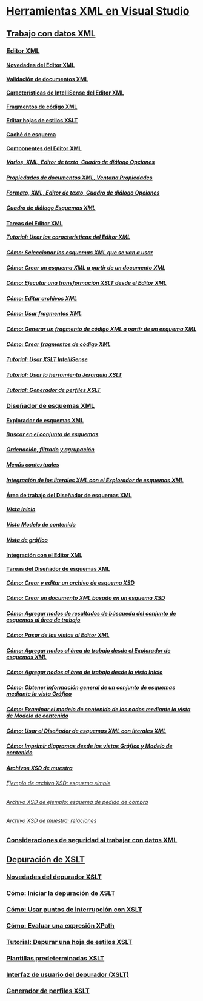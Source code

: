 # [Herramientas XML en Visual Studio](xml-tools-in-visual-studio.md)
## [Trabajo con datos XML](working-with-xml-data.md)
### [Editor XML](xml-editor.md)
#### [Novedades del Editor XML](what-s-new-in-the-xml-editor.md)
#### [Validación de documentos XML](xml-document-validation.md)
#### [Características de IntelliSense del Editor XML](xml-editor-intellisense-features.md)
#### [Fragmentos de código XML](xml-snippets.md)
#### [Editar hojas de estilos XSLT](editing-xslt-style-sheets.md)
#### [Caché de esquema](schema-cache.md)
#### [Componentes del Editor XML](xml-editor-components.md)
##### [Varios, XML, Editor de texto, Cuadro de diálogo Opciones](miscellaneous-xml-text-editor-options-dialog-box.md)
##### [Propiedades de documentos XML, Ventana Propiedades](xml-document-properties-properties-window.md)
##### [Formato, XML, Editor de texto, Cuadro de diálogo Opciones](formatting-xml-text-editor-options-dialog-box.md)
##### [Cuadro de diálogo Esquemas XML](xml-schemas-dialog-box.md)
#### [Tareas del Editor XML](xml-editor-tasks.md)
##### [Tutorial: Usar las características del Editor XML](walkthrough-using-xml-editor-features.md)
##### [Cómo: Seleccionar los esquemas XML que se van a usar](how-to-select-the-xml-schemas-to-use.md)
##### [Cómo: Crear un esquema XML a partir de un documento XML](how-to-create-an-xml-schema-from-an-xml-document.md)
##### [Cómo: Ejecutar una transformación XSLT desde el Editor XML](how-to-execute-an-xslt-transformation-from-the-xml-editor.md)
##### [Cómo: Editar archivos XML](how-to-edit-xml-files.md)
##### [Cómo: Usar fragmentos XML](how-to-use-xml-snippets.md)
##### [Cómo: Generar un fragmento de código XML a partir de un esquema XML](how-to-generate-an-xml-snippet-from-an-xml-schema.md)
##### [Cómo: Crear fragmentos de código XML](how-to-create-xml-snippets.md)
##### [Tutorial: Usar XSLT IntelliSense](walkthrough-using-xslt-intellisense.md)
##### [Tutorial: Usar la herramienta Jerarquía XSLT](walkthrough-using-xslt-hierarchy.md)
##### [Tutorial: Generador de perfiles XSLT](walkthrough-xslt-profiler.md)
### [Diseñador de esquemas XML](xml-schema-designer.md)
#### [Explorador de esquemas XML](xml-schema-explorer.md)
##### [Buscar en el conjunto de esquemas](searching-the-schema-set.md)
##### [Ordenación, filtrado y agrupación](sorting-filtering-and-grouping-xml-schema-explorer.md)
##### [Menús contextuales](context-menus-xml-schema-explorer.md)
##### [Integración de los literales XML con el Explorador de esquemas XML](integration-of-xml-literals-with-xml-schema-explorer.md)
#### [Área de trabajo del Diseñador de esquemas XML](xml-schema-designer-workspace.md)
##### [Vista Inicio](start-view.md)
##### [Vista Modelo de contenido](content-model-view.md)
##### [Vista de gráfico](graph-view.md)
#### [Integración con el Editor XML](integration-with-xml-editor.md)
#### [Tareas del Diseñador de esquemas XML](xml-schema-designer-tasks.md)
##### [Cómo: Crear y editar un archivo de esquema XSD](how-to-create-and-edit-an-xsd-schema-file.md)
##### [Cómo: Crear un documento XML basado en un esquema XSD](how-to-create-an-xml-document-based-on-an-xsd-schema.md)
##### [Cómo: Agregar nodos de resultados de búsqueda del conjunto de esquemas al área de trabajo](how-to-add-schema-set-search-result-nodes-to-the-workspace.md)
##### [Cómo: Pasar de las vistas al Editor XML](how-to-switch-between-views-and-the-xml-editor.md)
##### [Cómo: Agregar nodos al área de trabajo desde el Explorador de esquemas XML](how-to-add-nodes-to-the-workspace-from-the-xml-schema-explorer.md)
##### [Cómo: Agregar nodos al área de trabajo desde la vista Inicio](how-to-add-nodes-to-the-workspace-from-the-start-view.md)
##### [Cómo: Obtener información general de un conjunto de esquemas mediante la vista Gráfico](how-to-get-an-overview-of-a-schema-set-using-the-graph-view.md)
##### [Cómo: Examinar el modelo de contenido de los nodos mediante la vista de Modelo de contenido](how-to-examine-the-content-model-of-nodes-using-the-content-model-view.md)
##### [Cómo: Usar el Diseñador de esquemas XML con literales XML](how-to-use-the-xml-schema-designer-with-xml-literals.md)
##### [Cómo: Imprimir diagramas desde las vistas Gráfico y Modelo de contenido](how-to-print-diagrams-from-the-graph-view-and-the-content-model-view.md)
##### [Archivos XSD de muestra](sample-xsd-files.md)
###### [Ejemplo de archivo XSD: esquema simple](sample-xsd-file-simple-schema.md)
###### [Archivo XSD de ejemplo: esquema de pedido de compra](sample-xsd-file-purchase-order-schema.md)
###### [Archivo XSD de muestra: relaciones](sample-xsd-file-relationships.md)
### [Consideraciones de seguridad al trabajar con datos XML](security-considerations-when-working-with-xml-data.md)
## [Depuración de XSLT](debugging-xslt.md)
### [Novedades del depurador XSLT](what-s-new-in-the-xslt-debugger.md)
### [Cómo: Iniciar la depuración de XSLT](how-to-start-debugging-xslt.md)
### [Cómo: Usar puntos de interrupción con XSLT](how-to-use-breakpoints-with-xslt.md)
### [Cómo: Evaluar una expresión XPath](how-to-evaluate-an-xpath-expression.md)
### [Tutorial: Depurar una hoja de estilos XSLT](walkthrough-debug-an-xslt-style-sheet.md)
### [Plantillas predeterminadas XSLT](xslt-default-templates.md)
### [Interfaz de usuario del depurador (XSLT)](debugger-user-interface-xslt.md)
### [Generador de perfiles XSLT](xslt-profiler.md)
